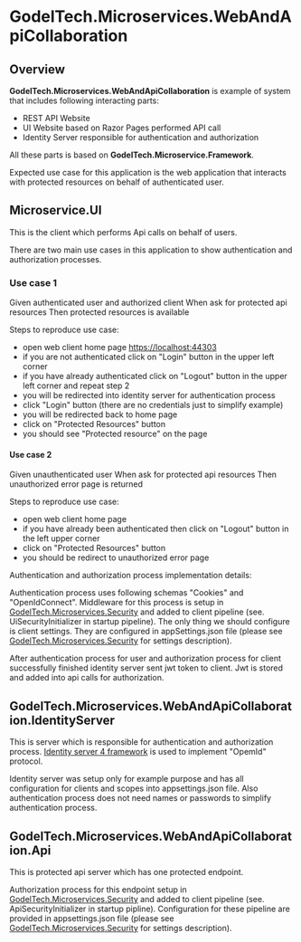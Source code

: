 # GodelTech.Microservices.WebAndApiCollaboration

## Overview

**GodelTech.Microservices.WebAndApiCollaboration** is example of system that includes following interacting parts:

- REST API Website
- UI Website based on Razor Pages performed API call
- Identity Server responsible for authentication and authorization

All these parts is based on **GodelTech.Microservice.Framework**.

Expected use case for this application is the web application that interacts with protected resources on behalf of authenticated user.

## Microservice.UI

This is the client which performs Api calls on behalf of users.

There are two main use cases in this application to show authentication and authorization processes.

### Use case 1

Given authenticated user and authorized client
When ask for protected api resources
Then protected resources is available

Steps to reproduce use case:

- open web client home page [https://localhost:44303](https://localhost:44303)
- if you are not authenticated click on "Login" button in the upper left corner
- if you have already authenticated click on "Logout" button in the upper left corner and repeat step 2
- you will be redirected into identity server for authentication process
- click "Login" button (there are no credentials just to simplify example)
- you will be redirected back to home page
- click on "Protected Resources" button
- you should see "Protected resource" on the page

#### Use case 2

Given unauthenticated user
When ask for protected api resources
Then unauthorized error page is returned

Steps to reproduce use case:

- open web client home page
- if you have already been authenticated then click on "Logout" button in the left upper corner
- click on "Protected Resources" button
- you should be redirect to unauthorized error page

Authentication and authorization process implementation details:

Authentication process uses following schemas "Cookies" and "OpenIdConnect".
Middleware for this process is setup in [GodelTech.Microservices.Security](https://github.com/GodelTech/GodelTech.Microservices.Security)
and added to client pipeline (see. UiSecurityInitializer in startup pipeline). The only thing we should configure is client settings.
They are configured in appSettings.json file (please see [GodelTech.Microservices.Security](https://github.com/GodelTech/GodelTech.Microservices.Security) for settings description).

After authentication process for user and authorization process for client successfully finished identity server sent jwt token to client.
Jwt is stored and added into api calls for authorization.

## GodelTech.Microservices.WebAndApiCollaboration.IdentityServer

This is server which is responsible for authentication and authorization process.
[Identity server 4 framework](https://github.com/IdentityServer/IdentityServer4) is used to implement "OpemId" protocol.

Identity server was setup only for example purpose and has all configuration for clients and scopes into appsettings.json file.
Also authentication process does not need names or passwords to simplify authentication process.

## GodelTech.Microservices.WebAndApiCollaboration.Api

This is protected api server which has one protected endpoint.

Authorization process for this endpoint setup in [GodelTech.Microservices.Security](https://github.com/GodelTech/GodelTech.Microservices.Security)
and added to client pipeline (see. ApiSecurityInitializer in startup pipline).
Configuration for these pipeline are provided in appsettings.json file (please see [GodelTech.Microservices.Security](https://github.com/GodelTech/GodelTech.Microservices.Security) for settings description).

